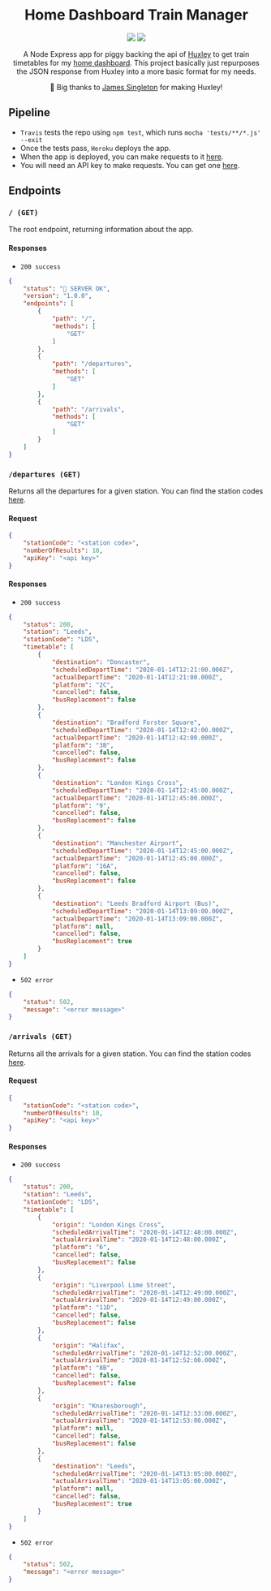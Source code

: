 

<h1 align="center">Home Dashboard Train Manager </h1>
<p align="center">
    <img src="https://travis-ci.org/iamtomhewitt/home-dashboard-train-manager.svg"/>
    <img src="https://heroku-badge.herokuapp.com/?app=home-dashboard-train-manager&style=round&svg=1"/>
</p>
<p align="center">
    A Node Express app for piggy backing the api of <a href="https://github.com/jpsingleton/Huxley">Huxley</a> to get train timetables for my <a href="https://github.com/iamtomhewitt/home-dashboard">home dashboard</a>. This project basically just repurposes the JSON response from Huxley into a more basic format for my needs.
</p>
<p align="center">🙌 Big thanks to <a href="https://github.com/jpsingleton">James Singleton</a> for making Huxley!</p>

## Pipeline
* `Travis` tests the repo using `npm test`, which runs `mocha 'tests/**/*.js' --exit`
* Once the tests pass, `Heroku` deploys the app.
* When the app is deployed, you can make requests to it [here](https://home-dashboard-train-manager.herokuapp.com/).
* You will need an API key to make requests. You can get one [here](http://realtime.nationalrail.co.uk/OpenLDBWSRegistration/Registration).

## Endpoints

### `/ (GET)`
The root endpoint, returning information about the app.

#### Responses
* `200 success`
```json
{
    "status": "🚂 SERVER OK",
    "version": "1.0.0",
    "endpoints": [
        {
            "path": "/",
            "methods": [
                "GET"
            ]
        },
        {
            "path": "/departures",
            "methods": [
                "GET"
            ]
        },
        {
            "path": "/arrivals",
            "methods": [
                "GET"
            ]
        }
    ]
}
```

### `/departures (GET)`
Returns all the departures for a given station. You can find the station codes [here](https://www.nationalrail.co.uk/stations_destinations/48541.aspx).

#### Request
```json
{
    "stationCode": "<station code>",
    "numberOfResults": 10,
    "apiKey": "<api key>"
}
```

#### Responses
* `200 success`
```json
{
    "status": 200,
    "station": "Leeds",
    "stationCode": "LDS",
    "timetable": [
        {
            "destination": "Doncaster",
            "scheduledDepartTime": "2020-01-14T12:21:00.000Z",
            "actualDepartTime": "2020-01-14T12:21:00.000Z",
            "platform": "2C",
            "cancelled": false,
            "busReplacement": false
        },
        {
            "destination": "Bradford Forster Square",
            "scheduledDepartTime": "2020-01-14T12:42:00.000Z",
            "actualDepartTime": "2020-01-14T12:42:00.000Z",
            "platform": "3B",
            "cancelled": false,
            "busReplacement": false
        },
        {
            "destination": "London Kings Cross",
            "scheduledDepartTime": "2020-01-14T12:45:00.000Z",
            "actualDepartTime": "2020-01-14T12:45:00.000Z",
            "platform": "9",
            "cancelled": false,
            "busReplacement": false
        },
        {
            "destination": "Manchester Airport",
            "scheduledDepartTime": "2020-01-14T12:45:00.000Z",
            "actualDepartTime": "2020-01-14T12:45:00.000Z",
            "platform": "16A",
            "cancelled": false,
            "busReplacement": false
        },
        {
            "destination": "Leeds Bradford Airport (Bus)",
            "scheduledDepartTime": "2020-01-14T13:09:00.000Z",
            "actualDepartTime": "2020-01-14T13:09:00.000Z",
            "platform": null,
            "cancelled": false,
            "busReplacement": true
        }
    ]
}
```

* `502 error`
```json
{
    "status": 502,
    "message": "<error message>"
}
```

### `/arrivals (GET)`
Returns all the arrivals for a given station. You can find the station codes [here](https://www.nationalrail.co.uk/stations_destinations/48541.aspx).

#### Request
```json
{
    "stationCode": "<station code>",
    "numberOfResults": 10,
    "apiKey": "<api key>"
}
```

#### Responses
* `200 success`
```json
{
    "status": 200,
    "station": "Leeds",
    "stationCode": "LDS",
    "timetable": [
        {
            "origin": "London Kings Cross",
            "scheduledArrivalTime": "2020-01-14T12:48:00.000Z",
            "actualArrivalTime": "2020-01-14T12:48:00.000Z",
            "platform": "6",
            "cancelled": false,
            "busReplacement": false
        },
        {
            "origin": "Liverpool Lime Street",
            "scheduledArrivalTime": "2020-01-14T12:49:00.000Z",
            "actualArrivalTime": "2020-01-14T12:49:00.000Z",
            "platform": "11D",
            "cancelled": false,
            "busReplacement": false
        },
        {
            "origin": "Halifax",
            "scheduledArrivalTime": "2020-01-14T12:52:00.000Z",
            "actualArrivalTime": "2020-01-14T12:52:00.000Z",
            "platform": "8B",
            "cancelled": false,
            "busReplacement": false
        },
        {
            "origin": "Knaresborough",
            "scheduledArrivalTime": "2020-01-14T12:53:00.000Z",
            "actualArrivalTime": "2020-01-14T12:53:00.000Z",
            "platform": null,
            "cancelled": false,
            "busReplacement": false
        },
        {
            "destination": "Leeds",
            "scheduledArrivalTime": "2020-01-14T13:05:00.000Z",
            "actualArrivalTime": "2020-01-14T13:05:00.000Z",
            "platform": null,
            "cancelled": false,
            "busReplacement": true
        }
    ]
}
```

* `502 error`
```json
{
    "status": 502,
    "message": "<error message>"
}
```